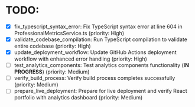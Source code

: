 # TODO:

- [x] fix_typescript_syntax_error: Fix TypeScript syntax error at line 604 in ProfessionalMetricsService.ts (priority: High)
- [x] validate_codebase_compilation: Run TypeScript compilation to validate entire codebase (priority: High)
- [x] update_deployment_workflow: Update GitHub Actions deployment workflow with enhanced error handling (priority: High)
- [ ] test_analytics_components: Test analytics components functionality (**IN PROGRESS**) (priority: Medium)
- [ ] verify_build_process: Verify build process completes successfully (priority: Medium)
- [ ] prepare_live_deployment: Prepare for live deployment and verify React portfolio with analytics dashboard (priority: Medium)
